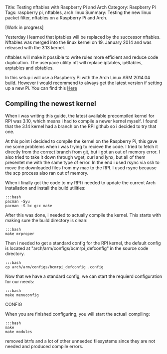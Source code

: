 Title: Testing nftables with Raspberry Pi and Arch
Category: Raspberry Pi
Tags: raspberry pi, nftables, arch linux
Summary: Testing the new linux packet filter, nftables on a Raspberry Pi and Arch.

[Work in progress]

Yesterday i learned that iptables will be replaced by the successor nftables. Nftables was merged into the linux kernel on 19. January 2014 and was released with the 3.13 kernel.

nftables will make it possible to write rules more efficient and reduce code duplication. The userpace utility nft will replace iptables, ip6tables, arptables and ebtables.

In this setup i will use a Raspberry Pi with the Arch Linux ARM 2014.04 build. However i would recommend to always get the latest version if setting up a new Pi. You can find this [Here](http://archlinuxarm.org/platforms/armv6/raspberry-pi)


## Compiling the newest kernel
When i was writing this guide, the latest available precompiled kernel for RPI was 3.10, which means i had to compile a newer kernel myself. I found that the 3.14 kernel had a branch on the RPI github so i decided to try that one.

At this point i decided to compile the kernel on the Raspberry Pi, this gave me some problems when i was trying to recieve the code. I tried to fetch it directly from the correct branch from git, but i got an out of memory error. I also tried to take it down through wget, curl and lynx, but all of them presentet me with the same type of error. In the end i used rsync via ssh to move the downloaded files from my mac to the RPI. I used rsync because the scp process also ran out of memory.

When i finally got the code to my RPI i needed to update the current Arch installation and install the build utilities:
    
    :::bash
    pacman -Syu
    pacman -S bc gcc make

After this was done, i needed to actually compile the kernel. This starts with making sure the build directory is clean:

    :::bash
    make mrproper

Then i needed to get a standard config for the RPI kernel, the default config is located at "arch/arm/configs/bcmrpi_defconfig" in the source code directory.

    :::bash
    cp arch/arm/configs/bcmrpi_defconfig .config

Now that we have a standard config, we can start the requierd configuration for our needs:
    
    :::bash
    make menuconfig

CONFIG

When you are finished configuring, you will start the actuall compiling:

    :::bash
    make
    make modules

removed btrfs and a lot of other unneeded filesystems since they are not needed and produced compile errors.


